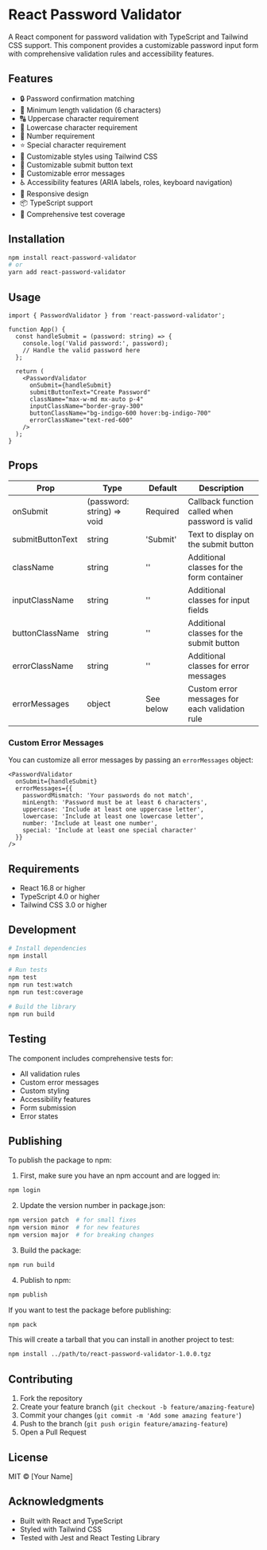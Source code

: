 # React Password Validator

A React component for password validation with TypeScript and Tailwind CSS support. This component provides a customizable password input form with comprehensive validation rules and accessibility features.

## Features

- 🔒 Password confirmation matching
- 📏 Minimum length validation (6 characters)
- 🔠 Uppercase character requirement
- 🔡 Lowercase character requirement
- 🔢 Number requirement
- ⭐ Special character requirement
- 🎨 Customizable styles using Tailwind CSS
- 🔧 Customizable submit button text
- 🎯 Customizable error messages
- ♿ Accessibility features (ARIA labels, roles, keyboard navigation)
- 📱 Responsive design
- 📦 TypeScript support
- 🧪 Comprehensive test coverage

## Installation

```bash
npm install react-password-validator
# or
yarn add react-password-validator
```

## Usage

```tsx
import { PasswordValidator } from 'react-password-validator';

function App() {
  const handleSubmit = (password: string) => {
    console.log('Valid password:', password);
    // Handle the valid password here
  };

  return (
    <PasswordValidator
      onSubmit={handleSubmit}
      submitButtonText="Create Password"
      className="max-w-md mx-auto p-4"
      inputClassName="border-gray-300"
      buttonClassName="bg-indigo-600 hover:bg-indigo-700"
      errorClassName="text-red-600"
    />
  );
}
```

## Props

| Prop | Type | Default | Description |
|------|------|---------|-------------|
| onSubmit | (password: string) => void | Required | Callback function called when password is valid |
| submitButtonText | string | 'Submit' | Text to display on the submit button |
| className | string | '' | Additional classes for the form container |
| inputClassName | string | '' | Additional classes for input fields |
| buttonClassName | string | '' | Additional classes for the submit button |
| errorClassName | string | '' | Additional classes for error messages |
| errorMessages | object | See below | Custom error messages for each validation rule |

### Custom Error Messages

You can customize all error messages by passing an `errorMessages` object:

```tsx
<PasswordValidator
  onSubmit={handleSubmit}
  errorMessages={{
    passwordMismatch: 'Your passwords do not match',
    minLength: 'Password must be at least 6 characters',
    uppercase: 'Include at least one uppercase letter',
    lowercase: 'Include at least one lowercase letter',
    number: 'Include at least one number',
    special: 'Include at least one special character'
  }}
/>
```

## Requirements

- React 16.8 or higher
- TypeScript 4.0 or higher
- Tailwind CSS 3.0 or higher

## Development

```bash
# Install dependencies
npm install

# Run tests
npm test
npm run test:watch
npm run test:coverage

# Build the library
npm run build
```

## Testing

The component includes comprehensive tests for:
- All validation rules
- Custom error messages
- Custom styling
- Accessibility features
- Form submission
- Error states

## Publishing

To publish the package to npm:

1. First, make sure you have an npm account and are logged in:
```bash
npm login
```

2. Update the version number in package.json:
```bash
npm version patch  # for small fixes
npm version minor  # for new features
npm version major  # for breaking changes
```

3. Build the package:
```bash
npm run build
```

4. Publish to npm:
```bash
npm publish
```

If you want to test the package before publishing:
```bash
npm pack
```

This will create a tarball that you can install in another project to test:
```bash
npm install ../path/to/react-password-validator-1.0.0.tgz
```

## Contributing

1. Fork the repository
2. Create your feature branch (`git checkout -b feature/amazing-feature`)
3. Commit your changes (`git commit -m 'Add some amazing feature'`)
4. Push to the branch (`git push origin feature/amazing-feature`)
5. Open a Pull Request

## License

MIT © [Your Name]

## Acknowledgments

- Built with React and TypeScript
- Styled with Tailwind CSS
- Tested with Jest and React Testing Library 